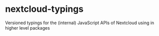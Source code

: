 # nextcloud-typings
Versioned typings for the (internal) JavaScript APIs of Nextcloud using in higher level packages
